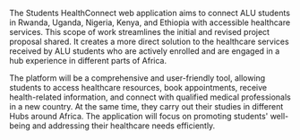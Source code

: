 The Students HealthConnect web application aims to connect ALU students in Rwanda, Uganda, Nigeria, Kenya, and Ethiopia with accessible healthcare services. 
This scope of work streamlines the initial and revised project proposal shared. It creates a more direct solution to the healthcare services received by ALU students who are actively enrolled and are engaged in a hub experience in different parts of Africa.

The platform will be a comprehensive and user-friendly tool, allowing students to access healthcare resources, book appointments, receive health-related information, and connect with qualified medical professionals in a new country. At the same time, they carry out their studies in different Hubs around Africa. The application will focus on promoting students' well-being and addressing their healthcare needs efficiently.
